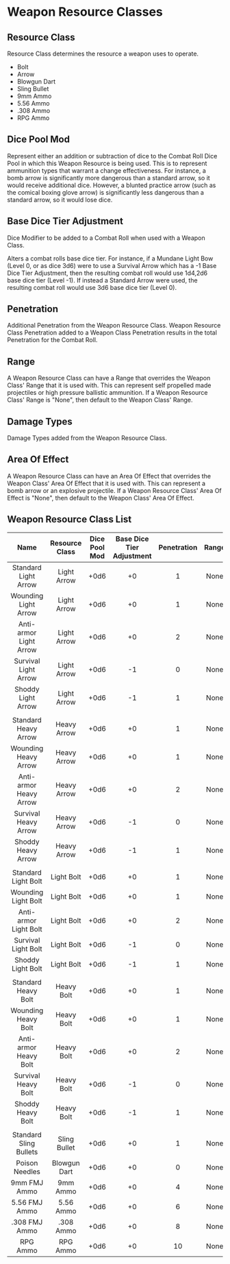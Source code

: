 # Weapon Resource Classes

## Resource Class

Resource Class determines the resource a weapon uses to operate.

- Bolt
- Arrow
- Blowgun Dart
- Sling Bullet
- 9mm Ammo
- 5.56 Ammo
- .308 Ammo
- RPG Ammo

## Dice Pool Mod

Represent either an addition or subtraction of dice to the Combat Roll Dice Pool in which this Weapon Resource is being used. This is to represent ammunition types that warrant a change effectiveness. For instance, a bomb arrow is significantly more dangerous than a standard arrow, so it would receive additional dice. However, a blunted practice arrow (such as the comical boxing glove arrow) is significantly less dangerous than a standard arrow, so it would lose dice.

## Base Dice Tier Adjustment

Dice Modifier to be added to a Combat Roll when used with a Weapon Class.

Alters a combat rolls base dice tier. For instance, if a Mundane Light Bow (Level 0, or as dice 3d6) were to use a Survival Arrow which has a -1 Base Dice Tier Adjustment, then the resulting combat roll would use 1d4,2d6 base dice tier (Level -1). If instead a Standard Arrow were used, the resulting combat roll would use 3d6 base dice tier (Level 0).

## Penetration

Additional Penetration from the Weapon Resource Class. Weapon Resource Class Penetration added to a Weapon Class Penetration results in the total Penetration for the Combat Roll.

## Range

A Weapon Resource Class can have a Range that overrides the Weapon Class' Range that it is used with. This can represent self propelled made projectiles or high pressure ballistic ammunition. If a Weapon Resource Class' Range is "None", then default to the Weapon Class' Range.

## Damage Types

Damage Types added from the Weapon Resource Class.

## Area Of Effect

A Weapon Resource Class can have an Area Of Effect that overrides the Weapon Class' Area Of Effect that it is used with. This can represent a bomb arrow or an explosive projectile. If a Weapon Resource Class' Area Of Effect is "None", then default to the Weapon Class' Area Of Effect.

## Weapon Resource Class List

|          Name          | Resource Class | Dice Pool Mod | Base Dice Tier Adjustment | Penetration | Range | Damage<br />Types | Area Of<br />Effect |
| :--------------------: | :------------: | :-----------: | :-----------------------: | :---------: | :---: | :---------------: | :-----------------: |
|  Standard Light Arrow  |  Light Arrow   |     +0d6      |            +0             |      1      | None  |      Pierce       |                     |
|  Wounding Light Arrow  |  Light Arrow   |     +0d6      |            +0             |      1      | None  |   Pierce, Bleed   |                     |
| Anti-armor Light Arrow |  Light Arrow   |     +0d6      |            +0             |      2      | None  |      Pierce       |                     |
|  Survival Light Arrow  |  Light Arrow   |     +0d6      |            -1             |      0      | None  |      Pierce       |                     |
|   Shoddy Light Arrow   |  Light Arrow   |     +0d6      |            -1             |      1      | None  |      Pierce       |                     |
|                        |                |               |                           |             |       |                   |                     |
|  Standard Heavy Arrow  |  Heavy Arrow   |     +0d6      |            +0             |      1      | None  |      Pierce       |                     |
|  Wounding Heavy Arrow  |  Heavy Arrow   |     +0d6      |            +0             |      1      | None  |   Pierce, Bleed   |                     |
| Anti-armor Heavy Arrow |  Heavy Arrow   |     +0d6      |            +0             |      2      | None  |      Pierce       |                     |
|  Survival Heavy Arrow  |  Heavy Arrow   |     +0d6      |            -1             |      0      | None  |      Pierce       |                     |
|   Shoddy Heavy Arrow   |  Heavy Arrow   |     +0d6      |            -1             |      1      | None  |      Pierce       |                     |
|                        |                |               |                           |             |       |                   |                     |
|  Standard Light Bolt   |   Light Bolt   |     +0d6      |            +0             |      1      | None  |      Pierce       |                     |
|  Wounding Light Bolt   |   Light Bolt   |     +0d6      |            +0             |      1      | None  |   Pierce, Bleed   |                     |
| Anti-armor Light Bolt  |   Light Bolt   |     +0d6      |            +0             |      2      | None  |      Pierce       |                     |
|  Survival Light Bolt   |   Light Bolt   |     +0d6      |            -1             |      0      | None  |      Pierce       |                     |
|   Shoddy Light Bolt    |   Light Bolt   |     +0d6      |            -1             |      1      | None  |      Pierce       |                     |
|                        |                |               |                           |             |       |                   |                     |
|  Standard Heavy Bolt   |   Heavy Bolt   |     +0d6      |            +0             |      1      | None  |      Pierce       |                     |
|  Wounding Heavy Bolt   |   Heavy Bolt   |     +0d6      |            +0             |      1      | None  |   Pierce, Bleed   |                     |
| Anti-armor Heavy Bolt  |   Heavy Bolt   |     +0d6      |            +0             |      2      | None  |      Pierce       |                     |
|  Survival Heavy Bolt   |   Heavy Bolt   |     +0d6      |            -1             |      0      | None  |      Pierce       |                     |
|   Shoddy Heavy Bolt    |   Heavy Bolt   |     +0d6      |            -1             |      1      | None  |      Pierce       |                     |
|                        |                |               |                           |             |       |                   |                     |
| Standard Sling Bullets |  Sling Bullet  |     +0d6      |            +0             |      1      | None  |     Bludgeon      |                     |
|     Poison Needles     |  Blowgun Dart  |     +0d6      |            +0             |      0      | None  |      Poison       |                     |
|      9mm FMJ Ammo      |    9mm Ammo    |     +0d6      |            +0             |      4      | None  |      Pierce       |                     |
|     5.56 FMJ Ammo      |   5.56 Ammo    |     +0d6      |            +0             |      6      | None  |      Pierce       |                     |
|     .308 FMJ Ammo      |   .308 Ammo    |     +0d6      |            +0             |      8      | None  |      Pierce       |                     |
|        RPG Ammo        |    RPG Ammo    |     +0d6      |            +0             |     10      | None  |  Fire, Shockwave  |    30 ft Sphere     |
